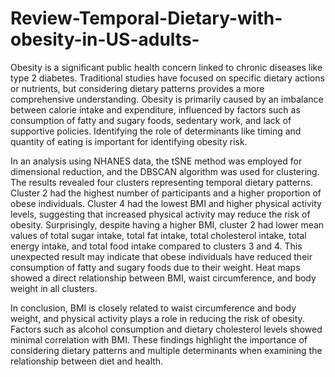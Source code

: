 # Review-Temporal-Dietary-with-obesity-in-US-adults-

Obesity is a significant public health concern linked to chronic diseases like type 2 diabetes. Traditional studies have focused on specific dietary actions or nutrients, but considering dietary patterns provides a more comprehensive understanding. Obesity is primarily caused by an imbalance between calorie intake and expenditure, influenced by factors such as consumption of fatty and sugary foods, sedentary work, and lack of supportive policies. Identifying the role of determinants like timing and quantity of eating is important for identifying obesity risk.

In an analysis using NHANES data, the tSNE method was employed for dimensional reduction, and the DBSCAN algorithm was used for clustering. The results revealed four clusters representing temporal dietary patterns. Cluster 2 had the highest number of participants and a higher proportion of obese individuals. Cluster 4 had the lowest BMI and higher physical activity levels, suggesting that increased physical activity may reduce the risk of obesity. Surprisingly, despite having a higher BMI, cluster 2 had lower mean values of total sugar intake, total fat intake, total cholesterol intake, total energy intake, and total food intake compared to clusters 3 and 4. This unexpected result may indicate that obese individuals have reduced their consumption of fatty and sugary foods due to their weight.  Heat maps showed a direct relationship between BMI, waist circumference, and body weight in all clusters.

In conclusion, BMI is closely related to waist circumference and body weight, and physical activity plays a role in reducing the risk of obesity. Factors such as alcohol consumption and dietary cholesterol levels showed minimal correlation with BMI. These findings highlight the importance of considering dietary patterns and multiple determinants when examining the relationship between diet and health.
